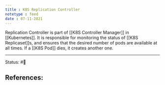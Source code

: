 ```yaml
---
title : K8S Replication Controller
notetype : feed
date : 07-11-2021
---
```


Replication Controller is part of [[K8S Controller Manager]] in [[Kubernetes]]. It is responsible for monitoring the status of [[K8S Replicaset]]s, and ensures that the desired number of pods are available at all times. If a [[K8S Pod]] dies, it creates another one.

-----

Status: #🌱 

References:
- 
